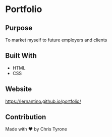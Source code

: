 # Portfolio

## Purpose
To market myself to future employers and clients 

## Built With
* HTML
* CSS

## Website
https://lernantino.github.io/portfolio/

## Contribution
Made with ❤️ by Chris Tyrone